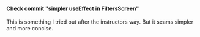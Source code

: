 #### Check commit "simpler useEffect in FiltersScreen"
This is something I tried out after the instructors way. But it seams simpler and more
concise.
